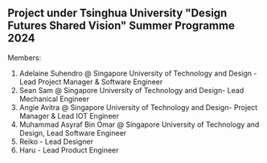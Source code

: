 ## Project under Tsinghua University "Design Futures Shared Vision" Summer Programme 2024

Members:
1) Adelaine Suhendro @ Singapore University of Technology and Design - Lead Project Manager & Software Engineer
2) Sean Sam @ Singapore University of Technology and Design- Lead Mechanical Engineer
3) Angie Avitra @ Singapore University of Technology and Design- Project Manager & Lead IOT Engineer
4) Muhammad Asyraf Bin Omar @ Singapore University of Technology and Design, Lead Software Engineer
5) Reiko - Lead Designer
6) Haru - Lead Product Engineer



